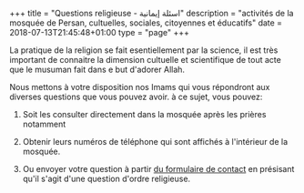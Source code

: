 +++
title = "Questions religieuse - اسئلة إيمانية"
description = "activités de la mosquée de Persan, cultuelles, sociales, citoyennes et éducatifs"
date = 2018-07-13T21:45:48+01:00
type = "page"
+++

La pratique de la religion se fait esentiellement par la science, il est très
important de connaitre la dimension cultuelle et scientifique de tout acte  que
le musuman fait dans e but d'adorer Allah.

Nous mettons à votre disposition nos Imams qui vous répondront aux diverses
questions que vous pouvez avoir. à ce sujet, vous pouvez:

1. Soit les consulter directement dans la mosquée après les prières notamment

2. Obtenir leurs numéros de téléphone qui sont affichés à l'intérieur de la
mosquée.

3. Ou envoyer votre question à partir [du formulaire de contact](/contact) en
présisant qu'il s'agit d'une question d'ordre religieuse.
